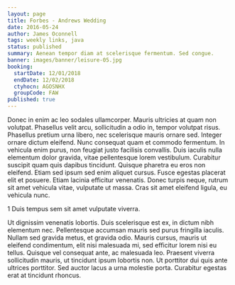 ```yaml
---
layout: page
title: Forbes - Andrews Wedding
date: 2016-05-24
author: James Oconnell
tags: weekly links, java
status: published
summary: Aenean tempor diam at scelerisque fermentum. Sed congue.
banner: images/banner/leisure-05.jpg
booking:
  startDate: 12/01/2018
  endDate: 12/02/2018
  ctyhocn: AGOSNHX
  groupCode: FAW
published: true
---
```

Donec in enim ac leo sodales ullamcorper. Mauris ultricies at quam non volutpat. Phasellus velit arcu, sollicitudin a odio in, tempor volutpat risus. Phasellus pretium urna libero, nec scelerisque mauris ornare sed. Integer ornare dictum eleifend. Nunc consequat quam et commodo fermentum. In vehicula enim purus, non feugiat justo facilisis convallis. Duis iaculis nulla elementum dolor gravida, vitae pellentesque lorem vestibulum. Curabitur suscipit quam quis dapibus tincidunt. Quisque pharetra eu eros non eleifend. Etiam sed ipsum sed enim aliquet cursus. Fusce egestas placerat elit et posuere. Etiam lacinia efficitur venenatis. Donec turpis neque, rutrum sit amet vehicula vitae, vulputate ut massa. Cras sit amet eleifend ligula, eu vehicula nunc.

1 Duis tempus sem sit amet vulputate viverra.

Ut dignissim venenatis lobortis. Duis scelerisque est ex, in dictum nibh elementum nec. Pellentesque accumsan mauris sed purus fringilla iaculis. Nullam sed gravida metus, et gravida odio. Mauris cursus, mauris ut eleifend condimentum, elit nisi malesuada mi, sed efficitur lorem nisi eu tellus. Quisque vel consequat ante, ac malesuada leo. Praesent viverra sollicitudin mauris, ut tincidunt ipsum lobortis non. Ut porttitor dui quis ante ultrices porttitor. Sed auctor lacus a urna molestie porta. Curabitur egestas erat at tincidunt rhoncus.
